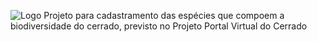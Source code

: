 <img src='http://portal-lab.googlecode.com/files/logoportal.png' alt='Logo' /> Projeto para cadastramento das espécies que compoem a biodiversidade do cerrado, previsto no Projeto Portal Virtual do Cerrado